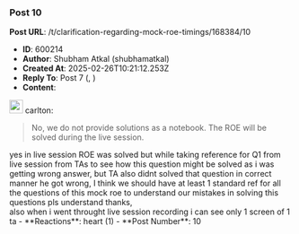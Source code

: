 ### Post 10
**Post URL**: /t/clarification-regarding-mock-roe-timings/168384/10
- **ID**: 600214
- **Author**: Shubham Atkal (shubhamatkal)
- **Created At**: 2025-02-26T10:21:12.253Z
- **Reply To**: Post 7 (, )
- **Content**:  
  <aside class="quote group-ds-students" data-username="carlton" data-post="7" data-topic="168384">
<div class="title">
<div class="quote-controls"></div>
<img alt="" width="24" height="24" src="https://dub1.discourse-cdn.com/flex013/user_avatar/discourse.onlinedegree.iitm.ac.in/carlton/48/56317_2.png" class="avatar"> carlton:</div>
<blockquote>
No, we do not provide solutions as a notebook. The ROE will be solved during the live session.
</blockquote>
</aside>
yes in live session ROE was solved but while taking reference for Q1 from live session from TAs to see how this question might be solved as i was getting wrong answer, but TA also didnt solved that question in correct manner he got wrong, I think we should have at least 1 standard ref for all the questions of this mock roe to understand our mistakes in solving this questions pls understand thanks,<br>
also when i went throught live session recording i can see only 1 screen of 1 ta
- **Reactions**: heart (1)
- **Post Number**: 10

